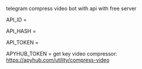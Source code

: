 telegram compress video bot with api with free server

API_ID = 

API_HASH = 

API_TOKEN = 

APYHUB_TOKEN = get key video compressor: https://apyhub.com/utility/compress-video
